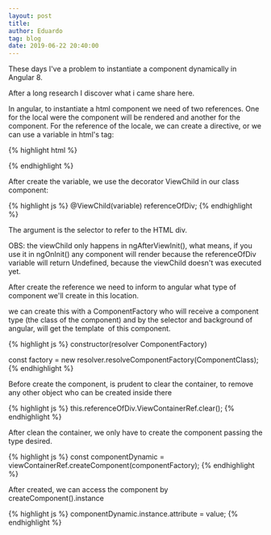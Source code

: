 ```yaml
---
layout: post
title:
author: Eduardo
tag: blog
date: 2019-06-22 20:40:00
---
```


These days I've a problem to instantiate a component dynamically in Angular 8.

After a long research I discover what i came share here.

In angular, to instantiate a html component we need of two references. One for the local were the component will be rendered and another for the component. For the reference of the locale, we can create a directive, or we can use a variable in html's tag:

{% highlight html %}
<div #variable> </div>
{% endhighlight %}

After create the variable, we use the decorator ViewChild in our class component:

{% highlight js %}
@ViewChild(variable) referenceOfDiv;
{% endhighlight %}

The argument is the selector to refer to the HTML div.

OBS: the viewChild only happens in ngAfterViewInit(), what means, if you use it in ngOnInit() any component will render because the referenceOfDiv variable will return Undefined, because the viewChild doesn't was executed yet.

After create the reference we need to inform to angular what type of component we'll create in this location.

we can create this with a ComponentFactory who will receive a component type (the class of the component) and by the selector and background of angular, will get the template&nbsp; of this component.

{% highlight js %}
constructor(resolver ComponentFactory)

const factory = new resolver.resolveComponentFactory(ComponentClass);
{% endhighlight %}

Before create the component, is prudent to clear the container, to remove any other object who can be created inside there

{% highlight js %}
this.referenceOfDiv.ViewContainerRef.clear();
{% endhighlight %}

After clean the container, we only have to create the component passing the type desired.

{% highlight js %}
const componentDynamic = viewContainerRef.createComponent(componentFactory);
{% endhighlight %}

After created, we can access the component by createComponent().instance

{% highlight js %}
componentDynamic.instance.attribute = value;
{% endhighlight %}